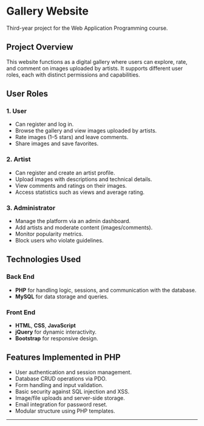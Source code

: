 # Gallery Website
Third-year project for the Web Application Programming course.

## Project Overview

This website functions as a digital gallery where users can explore, rate, and comment on images uploaded by artists. It supports different user roles, each with distinct permissions and capabilities.

## User Roles

### 1. User
- Can register and log in.
- Browse the gallery and view images uploaded by artists.
- Rate images (1–5 stars) and leave comments.
- Share images and save favorites.

### 2. Artist
- Can register and create an artist profile.
- Upload images with descriptions and technical details.
- View comments and ratings on their images.
- Access statistics such as views and average rating.

### 3. Administrator
- Manage the platform via an admin dashboard.
- Add artists and moderate content (images/comments).
- Monitor popularity metrics.
- Block users who violate guidelines.

## Technologies Used

### Back End
- **PHP** for handling logic, sessions, and communication with the database.
- **MySQL** for data storage and queries.

### Front End
- **HTML**, **CSS**, **JavaScript**
- **jQuery** for dynamic interactivity.
- **Bootstrap** for responsive design.

## Features Implemented in PHP
- User authentication and session management.
- Database CRUD operations via PDO.
- Form handling and input validation.
- Basic security against SQL injection and XSS.
- Image/file uploads and server-side storage.
- Email integration for password reset.
- Modular structure using PHP templates.

---

